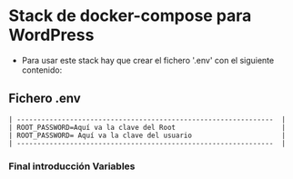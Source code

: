 # Stack de docker-compose para WordPress

- Para usar este stack hay que crear el fichero '.env' con el siguiente contenido:


## Fichero .env

    | ---------------------------------------------------------------  |
    | ROOT_PASSWORD=Aquí va la clave del Root                          |
    | ROOT_PASSWORD= Aquí va la clave del usuario                      |
    | ---------------------------------------------------------------  |

### Final introducción Variables